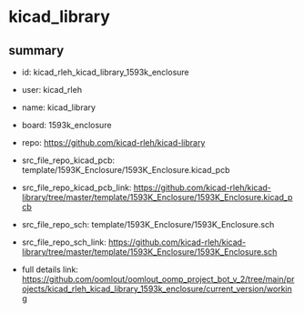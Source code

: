 # kicad_library
 
## summary 
* id: kicad_rleh_kicad_library_1593k_enclosure
* user: kicad_rleh
* name: kicad_library
* board: 1593k_enclosure
* repo: https://github.com/kicad-rleh/kicad-library
* src_file_repo_kicad_pcb: template/1593K_Enclosure/1593K_Enclosure.kicad_pcb
* src_file_repo_kicad_pcb_link: https://github.com/kicad-rleh/kicad-library/tree/master/template/1593K_Enclosure/1593K_Enclosure.kicad_pcb


* src_file_repo_sch: template/1593K_Enclosure/1593K_Enclosure.sch
* src_file_repo_sch_link: https://github.com/kicad-rleh/kicad-library/tree/master/template/1593K_Enclosure/1593K_Enclosure.sch
* full details link: https://github.com/oomlout/oomlout_oomp_project_bot_v_2/tree/main/projects/kicad_rleh_kicad_library_1593k_enclosure/current_version/working  







